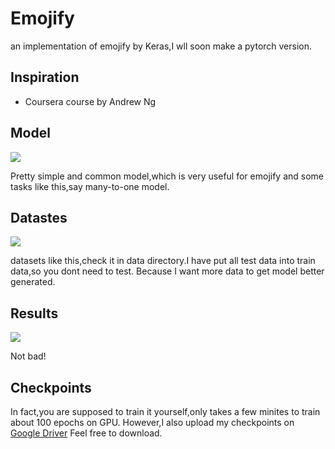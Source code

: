 # Emojify
an implementation of emojify by Keras,I wll soon make a pytorch version.


## Inspiration

* Coursera course by Andrew Ng

## Model

![](https://github.com/cryer/Emojify/raw/master/image/emojifier-v2.png)

Pretty simple and common model,which is very useful for emojify and some tasks like this,say many-to-one model.

## Datastes

![](https://github.com/cryer/Emojify/raw/master/image/data_set.png)

datasets like this,check it in data directory.I have put all test data into train data,so you dont need to test.
Because I want more data to get model better generated. 

## Results 

![](https://github.com/cryer/Emojify/raw/master/image/1.png)

Not bad!

## Checkpoints

In fact,you are supposed to train it yourself,only takes a few minites to train about 100 epochs on GPU.
However,I also upload my checkpoints on [Google Driver](https://drive.google.com/open?id=1xEy5nZklygXWjEb4uDA7OzJItmVHVTB1)
Feel free to download.
